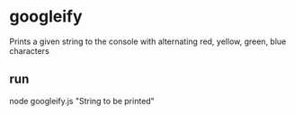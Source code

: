 # googleify
Prints a given string to the console with alternating red, yellow, green, blue characters

## run
node googleify.js "String to be printed"
